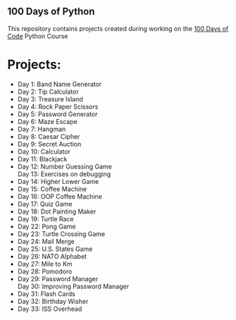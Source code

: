 ## 100 Days of Python
This repository contains projects created during working on the <a href="https://www.udemy.com/course/100-days-of-code/">100 Days of Code</a> Python Course

# Projects:
- Day 1: Band Name Generator
- Day 2: Tip Calculator
- Day 3: Treasure Island
- Day 4: Rock Paper Scissors
- Day 5: Password Generator
- Day 6: Maze Escape
- Day 7: Hangman
- Day 8: Caesar Cipher
- Day 9: Secret Auction
- Day 10: Calculator
- Day 11: Blackjack
- Day 12: Number Guessing Game 
<br>Day 13: Exercises on debugging
- Day 14: Higher Lower Game
- Day 15: Coffee Machine
- Day 16: OOP Coffee Machine
- Day 17: Quiz Game
- Day 18: Dot Painting Maker
- Day 19: Turtle Race
- Day 22: Pong Game
- Day 23: Turtle Crossing Game
- Day 24: Mail Merge
- Day 25: U.S. States Game
- Day 26: NATO Alphabet
- Day 27: Mile to Km
- Day 28: Pomodoro
- Day 29: Password Manager
<br>Day 30: Improving Password Manager
- Day 31: Flash Cards
- Day 32: Birthday Wisher
- Day 33: ISS Overhead
